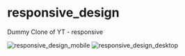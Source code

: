 # responsive_design

Dummy Clone of YT - responsive

![responsive_design_mobile](https://github.com/user-attachments/assets/ce3ae590-a905-418a-80a3-012ea5a5e8d7)
![responsive_design_desktop](https://github.com/user-attachments/assets/1146a88c-c1f5-48dc-8a95-dd89de16d0f8)
